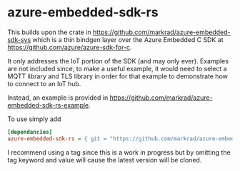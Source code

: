 # azure-embedded-sdk-rs
This builds upon the crate in https://github.com/markrad/azure-embedded-sdk-sys which is a thin bindgen layer over the Azure Embedded C SDK at https://github.com/azure/azure-sdk-for-c. 

It only addresses the IoT portion of the SDK (and may only ever). Examples are not included since, to make a useful example, it would need to select a MQTT library and TLS library in order for that example to demonstrate how to connect to an IoT hub.

Instead, an example is provided in https://github.com/markrad/azure-embedded-sdk-rs-example. 

To use simply add
```ini
[dependancies]
azure-embedded-sdk-rs = { git = "https://github.com/markrad/azure-embedded-sdk-rs.git", tag = "<specific tag version>"  }
```
I recommend using a tag since this is a work in progress but by omitting the tag keyword and value will cause the latest version will be cloned.
